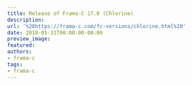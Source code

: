 ```yaml
---
title: Release of Frama-C 17.0 (Chlorine)
description:
url: '%20https://frama-c.com/fc-versions/chlorine.html%20'
date: 2018-05-31T00:00:00-00:00
preview_image:
featured:
authors:
- frama-c
tags:
- frama-c
---
```



